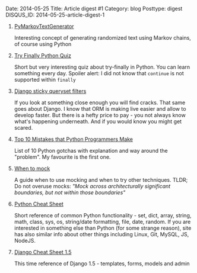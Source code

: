 Date: 2014-05-25
Title: Article digest #1
Category: blog
Posttype: digest
DISQUS_ID: 2014-05-25-article-digest-1

1. [PyMarkovTextGenerator](https://github.com/FEE1DE4D/PyMarkovTextGenerator)

    Interesting concept of generating randomized text using Markov chains, of course using Python

2. [Try Finally Python Quiz](http://nuitka.net/posts/try-finally-python-quiz.html)

    Short but very interesting quiz about try-finally in Python. You can learn something every day. Spoiler alert: I did not know that ```continue``` is not supported within ```finally```

3. [Django sticky queryset filters](http://blog.ionelmc.ro/2014/05/10/django-sticky-queryset-filters/)

    If you look at something close enough you will find cracks. That same goes about Django. I know that ORM is making live easier and allow to develop faster. But there is a hefty price to pay - you not always know what's happening underneath. And if you would know you might get scared.

4. [Top 10 Mistakes that Python Programmers Make](http://www.toptal.com/python/top-10-mistakes-that-python-programmers-make)

    List of 10 Python gotchas with explanation and way around the "problem". My favourite is the first one.

5. [When to mock](http://blog.8thlight.com/uncle-bob/2014/05/10/WhenToMock.html)

    A guide when to use mocking and when to try other techniques.
    TLDR; Do not overuse mocks:
    *"Mock across architecturally significant boundaries, but not within those boundaries"*

6. [Python Cheat Sheet](http://overapi.com/python/)

    Short reference of common Python functionality - set, dict, array, string, math, class, sys, os, string/date formatting, file, date, random. If you are interested in something else than Python (for some strange reason), site has also similar info about other things including Linux, Git, MySQL, JS, NodeJS.

7. [Django Cheat Sheet 1.5](http://around-technology.blogspot.fr/2014/04/django-cheat-sheet-15.html)

    This time reference of Django 1.5 - templates, forms, models and admin

